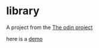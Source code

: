 # library
A project from the [The odin project](https://www.theodinproject.com/) 

here is a [demo](https://adumansr.github.io/library/)
